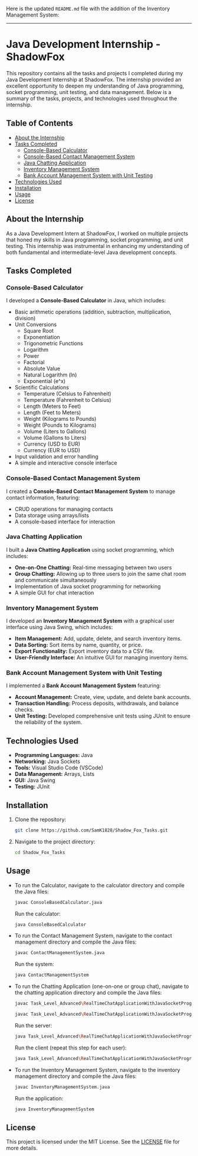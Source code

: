 Here is the updated `README.md` file with the addition of the Inventory Management System:

---

# Java Development Internship - ShadowFox

This repository contains all the tasks and projects I completed during my Java Development Internship at ShadowFox. The internship provided an excellent opportunity to deepen my understanding of Java programming, socket programming, unit testing, and data management. Below is a summary of the tasks, projects, and technologies used throughout the internship.

## Table of Contents
- [About the Internship](#about-the-internship)
- [Tasks Completed](#tasks-completed)
  - [Console-Based Calculator](#console-based-calculator)
  - [Console-Based Contact Management System](#console-based-contact-management-system)
  - [Java Chatting Application](#java-chatting-application)
  - [Inventory Management System](#inventory-management-system)
  - [Bank Account Management System with Unit Testing](#bank-account-management-system-with-unit-testing)
- [Technologies Used](#technologies-used)
- [Installation](#installation)
- [Usage](#usage)
- [License](#license)

## About the Internship

As a Java Development Intern at ShadowFox, I worked on multiple projects that honed my skills in Java programming, socket programming, and unit testing. This internship was instrumental in enhancing my understanding of both fundamental and intermediate-level Java development concepts.

## Tasks Completed

### Console-Based Calculator
I developed a **Console-Based Calculator** in Java, which includes:
- Basic arithmetic operations (addition, subtraction, multiplication, division)
- Unit Conversions
  - Square Root
  - Exponentiation
  - Trigonometric Functions
  - Logarithm
  - Power
  - Factorial
  - Absolute Value
  - Natural Logarithm (ln)
  - Exponential (e^x)
- Scientific Calculations
  - Temperature (Celsius to Fahrenheit)
  - Temperature (Fahrenheit to Celsius)
  - Length (Meters to Feet)
  - Length (Feet to Meters)
  - Weight (Kilograms to Pounds)
  - Weight (Pounds to Kilograms)
  - Volume (Liters to Gallons)
  - Volume (Gallons to Liters)
  - Currency (USD to EUR)
  - Currency (EUR to USD)
- Input validation and error handling
- A simple and interactive console interface

### Console-Based Contact Management System
I created a **Console-Based Contact Management System** to manage contact information, featuring:
- CRUD operations for managing contacts
- Data storage using arrays/lists
- A console-based interface for interaction

### Java Chatting Application
I built a **Java Chatting Application** using socket programming, which includes:
- **One-on-One Chatting:** Real-time messaging between two users
- **Group Chatting:** Allowing up to three users to join the same chat room and communicate simultaneously
- Implementation of Java socket programming for networking
- A simple GUI for chat interaction

### Inventory Management System
I developed an **Inventory Management System** with a graphical user interface using Java Swing, which includes:
- **Item Management:** Add, update, delete, and search inventory items.
- **Data Sorting:** Sort items by name, quantity, or price.
- **Export Functionality:** Export inventory data to a CSV file.
- **User-Friendly Interface:** An intuitive GUI for managing inventory items.

### Bank Account Management System with Unit Testing
I implemented a **Bank Account Management System** featuring:
- **Account Management:** Create, view, update, and delete bank accounts.
- **Transaction Handling:** Process deposits, withdrawals, and balance checks.
- **Unit Testing:** Developed comprehensive unit tests using JUnit to ensure the reliability of the system.

## Technologies Used
- **Programming Languages:** Java
- **Networking:** Java Sockets
- **Tools:** Visual Studio Code (VSCode)
- **Data Management:** Arrays, Lists
- **GUI:** Java Swing
- **Testing:** JUnit

## Installation

1. Clone the repository:
    ```bash
    git clone https://github.com/SamK1828/Shadow_Fox_Tasks.git
    ```
2. Navigate to the project directory:
    ```bash
    cd Shadow_Fox_Tasks
    ```

## Usage

- To run the Calculator, navigate to the calculator directory and compile the Java files:
    ```bash
    javac ConsoleBasedCalculator.java
    ```
  Run the calculator:
    ```bash
    java ConsoleBasedCalculator
    ```

- To run the Contact Management System, navigate to the contact management directory and compile the Java files:
    ```bash
    javac ContactManagementSystem.java
    ```
  Run the system:
    ```bash
    java ContactManagementSystem
    ```

- To run the Chatting Application (one-on-one or group chat), navigate to the chatting application directory and compile the Java files:
    ```bash
    javac Task_Level_Advanced\RealTimeChatApplicationWithJavaSocketProgramming\Chatting Application\src\chatting\application\Client.java
    ```

    ```bash
    javac Task_Level_Advanced\RealTimeChatApplicationWithJavaSocketProgramming\Chatting Application\src\chatting\application\Server.java
    ``` 
  Run the server:
    ```bash
    java Task_Level_Advanced\RealTimeChatApplicationWithJavaSocketProgramming\Chatting Application\src\chatting\application\Server
    ```
  Run the client (repeat this step for each user):
    ```bash
    java Task_Level_Advanced\RealTimeChatApplicationWithJavaSocketProgramming\Chatting Application\src\chatting\application\Client
    ```

- To run the Inventory Management System, navigate to the inventory management directory and compile the Java files:
    ```bash
    javac InventoryManagementSystem.java
    ```
  Run the application:
    ```bash
    java InventoryManagementSystem
    ```

## License

This project is licensed under the MIT License. See the [LICENSE](LICENSE) file for more details.
